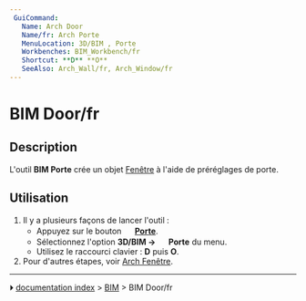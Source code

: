 ```yaml
---
 GuiCommand:
   Name: Arch Door
   Name/fr: Arch Porte
   MenuLocation: 3D/BIM , Porte
   Workbenches: BIM_Workbench/fr
   Shortcut: **D** **O**
   SeeAlso: Arch_Wall/fr, Arch_Window/fr
---
```


# BIM Door/fr

## Description

L\'outil **BIM Porte** crée un objet [Fenêtre](Arch_Window/fr.md) à l\'aide de préréglages de porte.



## Utilisation

1.  Il y a plusieurs façons de lancer l\'outil :
    -   Appuyez sur le bouton **<img src="images/BIM_Door.svg" width=16px> [Porte](BIM_Door/fr.md)**.
    -   Sélectionnez l\'option **3D/BIM → <img src="images/BIM_Door.svg" width=16px> Porte** du menu.
    -   Utilisez le raccourci clavier : **D** puis **O**.
2.  Pour d\'autres étapes, voir [Arch Fenêtre](Arch_Window/fr.md).



---
⏵ [documentation index](../README.md) > [BIM](BIM_Workbench.md) > BIM Door/fr
